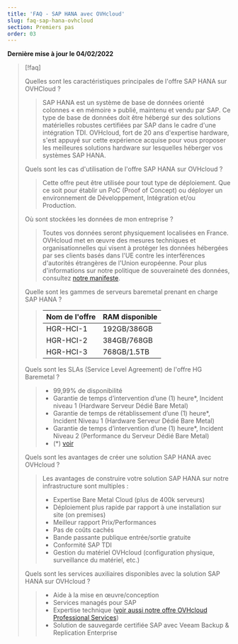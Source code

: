 ```yaml
---
title: 'FAQ - SAP HANA avec OVHcloud'
slug: faq-sap-hana-ovhcloud
section: Premiers pas
order: 03
---
```


**Dernière mise à jour le 04/02/2022**

> [!faq]
>
> Quelles sont les caractéristiques principales de l'offre SAP HANA sur OVHCloud ?
>> SAP HANA est un système de base de données orienté colonnes « en mémoire » publié, maintenu et vendu par SAP.
>> Ce type de base de données doit être hébergé sur des solutions matérielles robustes certifiées par SAP dans le cadre d'une intégration TDI.
>> OVHcloud, fort de 20 ans d'expertise hardware, s'est appuyé sur cette expérience acquise pour vous proposer les meilleures solutions hardware sur lesquelles héberger vos systèmes SAP HANA.
>
> Quels sont les cas d'utilisation de l'offre SAP HANA sur OVHcloud ?
>> Cette offre peut être utilisée pour tout type de déploiement. Que ce soit pour établir un PoC (Proof of Concept) ou déployer un environnement de Développement, Intégration et/ou Production.
>
> Où sont stockées les données de mon entreprise ?
>> Toutes vos données seront physiquement localisées en France. OVHcloud met en œuvre des mesures techniques et organisationnelles qui visent à protéger les données hébergées par ses clients basés dans l'UE contre les interférences d'autorités étrangères de l'Union européenne.
>> Pour plus d'informations sur notre politique de souveraineté des données, consultez [notre manifeste](https://www.ovhcloud.com/fr/about-us/data-sovereignty/).
>
> Quelle sont les gammes de serveurs baremetal prenant en charge SAP HANA ?
>> |Nom de l'offre|RAM disponible|
>> |---|---|
>> | HGR-HCI-1 | 192GB/386GB |
>> | HGR-HCI-2 | 384GB/768GB |
>> | HGR-HCI-3 | 768GB/1.5TB |
>
> Quels sont les SLAs (Service Level Agreement) de l'offre HG Baremetal ?
>> - 99,99% de disponibilité
>> - Garantie de temps d’intervention d’une (1) heure*, Incident niveau 1 (Hardware Serveur Dédié Bare Metal)
>> - Garantie de temps de rétablissement d’une (1) heure*, Incident Niveau 1 (Hardware Serveur Dédié Bare Metal)
>> - Garantie de temps d’intervention d’une (1) heure*, Incident Niveau 2 (Performance du Serveur Dédié Bare Metal)
>> - (\*) [voir](https://storage.gra.cloud.ovh.net/v1/AUTH_325716a587c64897acbef9a4a4726e38/contracts/7d9150c-contrat_partDedie-FR-19.1.pdf)
>
> Quels sont les avantages de créer une solution SAP HANA avec OVHcloud ?
>> Les avantages de construire votre solution SAP HANA sur notre infrastructure sont multiples :
>> - Expertise Bare Metal Cloud (plus de 400k serveurs)
>> - Déploiement plus rapide par rapport à une installation sur site (on premises)
>> - Meilleur rapport Prix/Performances
>> - Pas de coûts cachés
>> - Bande passante publique entrée/sortie gratuite
>> - Conformité SAP TDI
>> - Gestion du matériel OVHcloud (configuration physique, surveillance du matériel, etc.)
>
> Quels sont les services auxiliaires  disponibles avec la solution SAP HANA sur OVHcloud ?
>> - Aide à la mise en œuvre/conception
>> - Services managés pour SAP
>> - Expertise technique ([voir aussi notre offre OVHcloud Professional Services](https://www.ovhcloud.com/fr/professional-services/))
>> - Solution de sauvegarde certifiée SAP avec Veeam Backup & Replication Enterprise